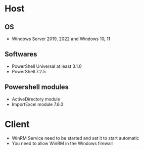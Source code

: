 # Host
## OS
* Windows Server 2019, 2022 and Windows 10, 11

## Softwares
* PowerShell Universal at least 3.1.0
* PowerShell 7.2.5

## Powershell modules
* ActiveDirectory module
* ImportExcel module 7.6.0

# Client
- WinRM Service need to be started and set it to start automatic
- You need to allow WinRM in the Windows firewall